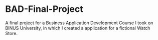 # BAD-Final-Project
A final project for a Business Application Development Course I took on BINUS University, in which I created a application for a fictional Watch Store.
